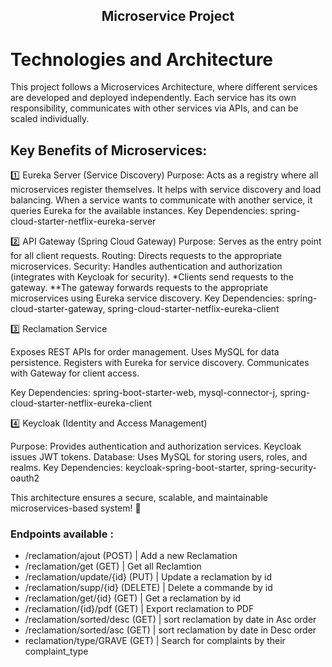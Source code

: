 <h2 align="center">
 Microservice Project
 </h2> 

# Technologies and Architecture

This project follows a Microservices Architecture, where different services are developed and deployed independently. Each service has its own responsibility, communicates with other services via APIs, and can be scaled individually.

## Key Benefits of Microservices:

1️⃣ Eureka Server (Service Discovery)
Purpose: Acts as a registry where all microservices register themselves. It helps with service discovery and load balancing.
When a service wants to communicate with another service, it queries Eureka for the available instances.
Key Dependencies: spring-cloud-starter-netflix-eureka-server

2️⃣ API Gateway (Spring Cloud Gateway)
Purpose: Serves as the entry point for all client requests.
Routing: Directs requests to the appropriate microservices.
Security: Handles authentication and authorization (integrates with Keycloak for security).
*Clients send requests to the gateway.
**The gateway forwards requests to the appropriate microservices using Eureka service discovery.
Key Dependencies: spring-cloud-starter-gateway, spring-cloud-starter-netflix-eureka-client

3️⃣ Reclamation Service

Exposes REST APIs for order management.
Uses MySQL for data persistence.
Registers with Eureka for service discovery.
Communicates with Gateway for client access.

Key Dependencies: spring-boot-starter-web, mysql-connector-j, spring-cloud-starter-netflix-eureka-client

4️⃣ Keycloak (Identity and Access Management)

Purpose: Provides authentication and authorization services.
Keycloak issues JWT tokens.
Database: Uses MySQL for storing users, roles, and realms.
Key Dependencies: keycloak-spring-boot-starter, spring-security-oauth2


This architecture ensures a secure, scalable, and maintainable microservices-based system! 🚀

### Endpoints available : 
- /reclamation/ajout (POST) | Add a new Reclamation
- /reclamation/get (GET) | Get all Reclamtion
- /reclamation/update/{id} (PUT) | Update a reclamation by id
- /reclamation/supp/{id} (DELETE) | Delete a commande by id
- /reclamation/get/{id} (GET) | Get a reclamation by id
- /reclamation/{id}/pdf (GET) | Export  reclamation to PDF
- /reclamation/sorted/desc (GET) | sort reclamation by date in Asc order
-  /reclamation/sorted/asc (GET) | sort reclamation by date in Desc order
-  reclamation/type/GRAVE (GET) | Search for complaints by their complaint_type



